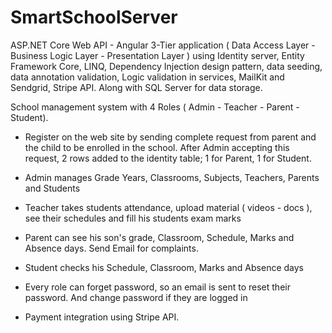 # SmartSchoolServer
ASP.NET Core Web API - Angular
3-Tier application ( Data Access Layer - Business Logic Layer - Presentation Layer ) using 
 Identity server, Entity Framework Core, LINQ, Dependency Injection design pattern, data seeding, data annotation validation,
 Logic validation in services, MailKit and Sendgrid, Stripe API. Along with SQL Server for data storage.
 
School management system with 4 Roles ( Admin - Teacher - Parent - Student).

- Register on the web site by sending complete request from parent and the child to be enrolled in the school. After Admin accepting this request, 2 rows added to the identity table; 1 for Parent, 1 for Student.

- Admin manages Grade Years, Classrooms, Subjects, Teachers, Parents and Students
- Teacher takes students attendance, upload material ( videos - docs ), see their schedules and fill his students exam marks
- Parent can see his son's grade, Classroom, Schedule, Marks and Absence days. Send Email for complaints.
- Student checks his Schedule, Classroom, Marks and Absence days

- Every role can forget password, so an email is sent to reset their password. And change password if they are logged in
- Payment integration using Stripe API.
